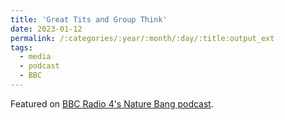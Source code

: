 ```yaml
---
title: 'Great Tits and Group Think'
date: 2023-01-12
permalink: /:categories/:year/:month/:day/:title:output_ext
tags:
  - media
  - podcast
  - BBC
---
```


Featured on [BBC Radio 4's Nature Bang podcast](https://www.bbc.co.uk/programmes/m001gx15).

